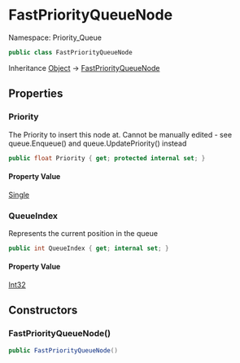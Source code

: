 # FastPriorityQueueNode

Namespace: Priority_Queue

```csharp
public class FastPriorityQueueNode
```

Inheritance [Object](https://docs.microsoft.com/en-us/dotnet/api/system.object) → [FastPriorityQueueNode](./priority_queue.fastpriorityqueuenode.md)

## Properties

### **Priority**

The Priority to insert this node at.
 Cannot be manually edited - see queue.Enqueue() and queue.UpdatePriority() instead

```csharp
public float Priority { get; protected internal set; }
```

#### Property Value

[Single](https://docs.microsoft.com/en-us/dotnet/api/system.single)<br>

### **QueueIndex**

Represents the current position in the queue

```csharp
public int QueueIndex { get; internal set; }
```

#### Property Value

[Int32](https://docs.microsoft.com/en-us/dotnet/api/system.int32)<br>

## Constructors

### **FastPriorityQueueNode()**

```csharp
public FastPriorityQueueNode()
```
